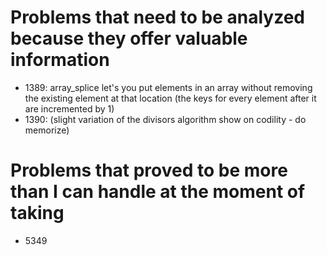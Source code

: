 
# Problems that need to be analyzed because they offer valuable information

* 1389: array_splice let's you put elements in an array without removing the existing element at that location (the keys for every element after it are incremented by 1)
* 1390: (slight variation of the divisors algorithm show on codility - do memorize)

# Problems that proved to be more than I can handle at the moment of taking

* 5349
